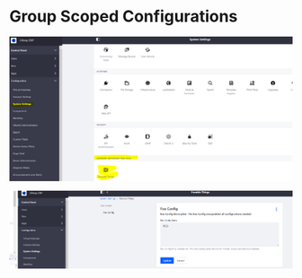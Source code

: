 # Group Scoped Configurations 

![Configuration Category of Fooable](images/system-settings.PNG "Configuration Category of Fooable")

![Group Scoped Example](images/fooableThings.PNG "Group Scoped Example")
